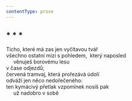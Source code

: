 ```yaml
---
contentType: prose
---
```


## \* \* \*

Ticho, které má zas jen vyčítavou tvář  
všechno ostatní mizí s pohledem,  který naposled  
     věnuješ borovému lesu  
v čase odjezdů;  
červená tramvaj, která prořezává údolí  
odváží jen něco nedořečeného:  
ten kymácivý přetlak vzpomínek nosíš pak  
     už nadobro v sobě
